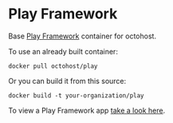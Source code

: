 Play Framework
=========

Base [Play Framework](http://www.playframework.com/) container for octohost.

To use an already built container:

`docker pull octohost/play`

Or you can build it from this source:

`docker build -t your-organization/play`

To view a Play Framework app [take a look here](https://github.com/octohost/play-app).
